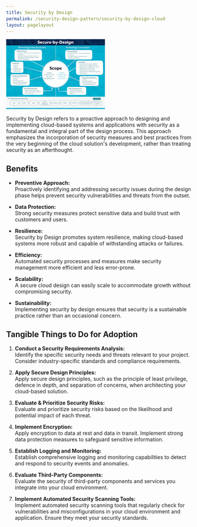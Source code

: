 ```yaml
---
title: Security by Design 
permalink: /security-design-pattern/security-by-design-cloud
layout: pagelayout
---
```


![Security by Design](../../pictures/security-by-design.png)

Security by Design refers to a proactive approach to designing and implementing cloud-based systems and applications with security as a fundamental and integral part of the design process. This approach emphasizes the incorporation of security measures and best practices from the very beginning of the cloud solution's development, rather than treating security as an afterthought.

## Benefits

- **Preventive Approach:**  
  Proactively identifying and addressing security issues during the design phase helps prevent security vulnerabilities and threats from the outset.

- **Data Protection:**  
  Strong security measures protect sensitive data and build trust with customers and users.

- **Resilience:**  
  Security by Design promotes system resilience, making cloud-based systems more robust and capable of withstanding attacks or failures.

- **Efficiency:**  
  Automated security processes and measures make security management more efficient and less error-prone.

- **Scalability:**  
  A secure cloud design can easily scale to accommodate growth without compromising security.

- **Sustainability:**  
  Implementing security by design ensures that security is a sustainable practice rather than an occasional concern.

## Tangible Things to Do for Adoption

1. **Conduct a Security Requirements Analysis:**  
   Identify the specific security needs and threats relevant to your project. Consider industry-specific standards and compliance requirements.

2. **Apply Secure Design Principles:**  
   Apply secure design principles, such as the principle of least privilege, defence in depth, and separation of concerns, when architecting your cloud-based solution.

3. **Evaluate & Prioritize Security Risks:**  
   Evaluate and prioritize security risks based on the likelihood and potential impact of each threat.

4. **Implement Encryption:**  
   Apply encryption to data at rest and data in transit. Implement strong data protection measures to safeguard sensitive information.

5. **Establish Logging and Monitoring:**  
   Establish comprehensive logging and monitoring capabilities to detect and respond to security events and anomalies.

6. **Evaluate Third-Party Components:**  
   Evaluate the security of third-party components and services you integrate into your cloud environment.

7. **Implement Automated Security Scanning Tools:**  
   Implement automated security scanning tools that regularly check for vulnerabilities and misconfigurations in your cloud environment and application. Ensure they meet your security standards.
